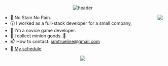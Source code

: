 <div align="center">
  
![header](https://capsule-render.vercel.app/api?type=waving&color=FFAF7B&height=270&section=header&text=Hello!%20I'm%20Trueline&fontSize=60&animation=fadeIn&fontColor=ffffff)

</div>
<a target="_blank" href="https://solved.ac/profile/iamtrueline"><img align='right' src="http://mazassumnida.wtf/api/v2/generate_badge?boj=iamtrueline"></a>

- 🎯 No Stain No Pain.
- 🕡 I worked as a full-stack developer for a small company,
- 🌱 I'm a novice game developer.
- 💟 I collect minion goods. 👀
- 📫 How to contact: iamtrueline@gmail.com
- 📅 [My schedule](https://incongruous-sawfish-f28.notion.site/c54a2e53dea74534bddf6e88e46c10f9?v=eb9e7851da2f45b79cedcb0d4c2ac79b)

<p align="center">
  <a target="_blank" href="https://github.com/iamtrueline"><img src="https://hits.seeyoufarm.com/api/count/incr/badge.svg?url=https%3A%2F%2Fgithub.com%2Fiamtrueline&count_bg=%23FFEA45&title_bg=%23398FE9&icon=github.svg&icon_color=%23FFFFFF&title=hits&edge_flat=false"/></a>
</p>
